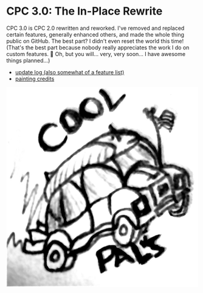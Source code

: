 # CPC 3.0: The In-Place Rewrite

CPC 3.0 is CPC 2.0 rewritten and reworked. I've removed and replaced certain
features, generally enhanced others, and made the whole thing public on GitHub.
The best part? I didn't even reset the world this time! (That's the best part
because nobody really appreciates the work I do on custom features. 🥲
Oh, but you will... very, very soon... I have awesome things planned...)

 - [update log (also somewhat of a feature list)](update-log.txt)
 - [painting credits](cpc-3-rp/textures/painting/credits.txt)

![cool drawing of a car by robin](cool-pals-car.jpg)
